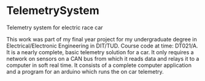 # TelemetrySystem
Telemetry system for electric race car

This work was part of my final year project for my undergraduate degree in Electrical/Electronic Engineering in DIT/TUD. Course code at time: DT021/A.
It is a nearly complete, basic telemetry solution for a car. It only requires a network on sensors on a CAN bus from which it reads data and relays it to
a computer in soft real time.
It consists of a complete computer application and a program for an arduino which runs the on car telemetry.

